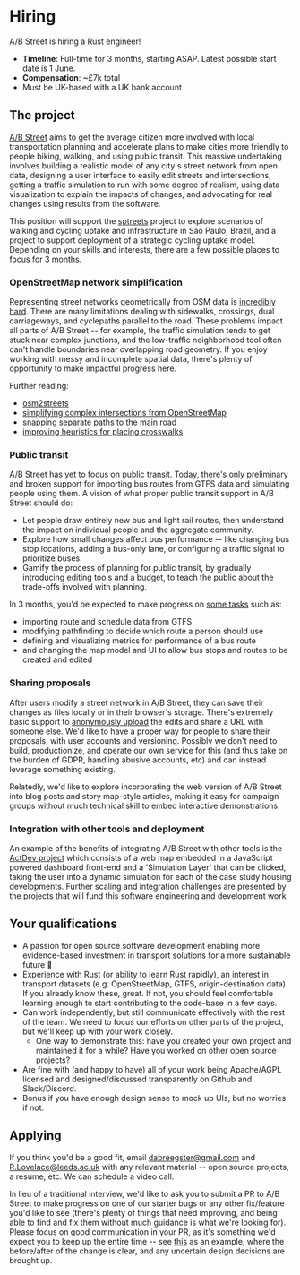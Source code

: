 # Hiring

A/B Street is hiring a Rust engineer!

- **Timeline**: Full-time for 3 months, starting ASAP. Latest possible start
  date is 1 June.
- **Compensation**: ~£7k total
- Must be UK-based with a UK bank account

<!--Compensation is roughly as follows:
14.32 per hour
8 hours per day
18.3 days per month
14.32 * 8 * 20 * 3
6873.6 or " The annual salary is £27,924 (£6,981 per 3 months) and the hourly rate is £14.32."
-->

## The project

[A/B Street](https://abstreet.org) aims to get the average citizen more involved
with local transportation planning and accelerate plans to make cities more
friendly to people biking, walking, and using public transit. This massive
undertaking involves building a realistic model of any city's street network
from open data, designing a user interface to easily edit streets and
intersections, getting a traffic simulation to run with some degree of realism,
using data visualization to explain the impacts of changes, and advocating for
real changes using results from the software.

This position will support the [sptreets](https://github.com/spstreets/OD2017/)
project to explore scenarios of walking and cycling uptake and infrastructure in
São Paulo, Brazil, and a project to support deployment of a strategic cycling
uptake model. Depending on your skills and interests, there are a few possible
places to focus for 3 months.

### OpenStreetMap network simplification

Representing street networks geometrically from OSM data is
[incredibly hard](https://a-b-street.github.io/docs/tech/map/geometry/index.html).
There are many limitations dealing with sidewalks, crossings, dual carriageways,
and cyclepaths parallel to the road. These problems impact all parts of A/B
Street -- for example, the traffic simulation tends to get stuck near complex
junctions, and the low-traffic neighborhood tool often can't handle boundaries
near overlapping road geometry. If you enjoy working with messy and incomplete
spatial data, there's plenty of opportunity to make impactful progress here.

Further reading:

- [osm2streets](https://github.com/a-b-street/osm2streets)
- [simplifying complex intersections from OpenStreetMap](https://github.com/a-b-street/abstreet/issues/654)
- [snapping separate paths to the main road](https://github.com/a-b-street/abstreet/issues/330)
- [improving heuristics for placing crosswalks](https://github.com/a-b-street/abstreet/issues/485)

### Public transit

A/B Street has yet to focus on public transit. Today, there's only preliminary
and broken support for importing bus routes from GTFS data and simulating people
using them. A vision of what proper public transit support in A/B Street should
do:

- Let people draw entirely new bus and light rail routes, then understand the
  impact on individual people and the aggregate community.
- Explore how small changes affect bus performance -- like changing bus stop
  locations, adding a bus-only lane, or configuring a traffic signal to
  prioritize buses.
- Gamify the process of planning for public transit, by gradually introducing
  editing tools and a budget, to teach the public about the trade-offs involved
  with planning.

In 3 months, you'd be expected to make progress on
[some tasks](https://github.com/a-b-street/abstreet/issues/372) such as:

- importing route and schedule data from GTFS
- modifying pathfinding to decide which route a person should use
- defining and visualizing metrics for performance of a bus route
- and changing the map model and UI to allow bus stops and routes to be created
  and edited

### Sharing proposals

After users modify a street network in A/B Street, they can save their changes
as files locally or in their browser's storage. There's extremely basic support
to [anonymously upload](https://github.com/a-b-street/yimbyhoodlum) the edits
and share a URL with someone else. We'd like to have a proper way for people to
share their proposals, with user accounts and versioning. Possibly we don't need
to build, productionize, and operate our own service for this (and thus take on
the burden of GDPR, handling abusive accounts, etc) and can instead leverage
something existing.

Relatedly, we'd like to explore incorporating the web version of A/B Street into
blog posts and story map-style articles, making it easy for campaign groups
without much technical skill to embed interactive demonstrations.

### Integration with other tools and deployment

An example of the benefits of integrating A/B Street with other tools is the
[ActDev project](https://actdev.cyipt.bike/) which consists of a web map
embedded in a JavaScript powered dashboard front-end and a 'Simulation Layer'
that can be clicked, taking the user into a dynamic simulation for each of the
case study housing developments. Further scaling and integration challenges are
presented by the projects that will fund this software engineering and
development work

## Your qualifications

- A passion for open source software development enabling more evidence-based
  investment in transport solutions for a more sustainable future 🌱
- Experience with Rust (or ability to learn Rust rapidly), an interest in
  transport datasets (e.g. OpenStreetMap, GTFS, origin-destination data). If you
  already know these, great. If not, you should feel comfortable learning enough
  to start contributing to the code-base in a few days.
- Can work independently, but still communicate effectively with the rest of the
  team. We need to focus our efforts on other parts of the project, but we'll
  keep up with your work closely.
  - One way to demonstrate this: have you created your own project and
    maintained it for a while? Have you worked on other open source projects?
- Are fine with (and happy to have) all of your work being Apache/AGPL licensed
  and designed/discussed transparently on Github and Slack/Discord.
- Bonus if you have enough design sense to mock up UIs, but no worries if not.

## Applying

If you think you'd be a good fit, email <dabreegster@gmail.com> and
<R.Lovelace@leeds.ac.uk> with any relevant material -- open source projects, a
resume, etc. We can schedule a video call.

In lieu of a traditional interview, we'd like to ask you to submit a PR to A/B
Street to make progress on one of our starter bugs or any other fix/feature
you'd like to see (there's plenty of things that need improving, and being able
to find and fix them without much guidance is what we're looking for). Please
focus on good communication in your PR, as it's something we'd expect you to
keep up the entire time -- see
[this](https://github.com/a-b-street/abstreet/pull/571) as an example, where the
before/after of the change is clear, and any uncertain design decisions are
brought up.
